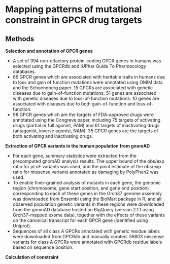 # Mapping patterns of mutational constraint in GPCR drug targets
## Methods
**Selection and annotation of GPCR genes**

* A set of 394 non-olfactory protein-coding GPCR genes in humans was selected using the GPCRdb and IUPhar Guide To Pharmacology databases. 
* 66 GPCR genes which are associated with heritable traits in humans due to loss and gain of function mutations were annotated using OMIM data and the Schoeneberg paper. 15 GPCRs are associated with genetic diseases due to gain-of-function mutations; 51 genes are associated with genetic diseases due to loss-of-function mutations. 10 genes are associated with diseases due to both gain-of-function and loss-of-function.
* 98 GPCR genes which are the targets of FDA-approved drugs were annotated using the Congreve paper, including 75 targets of activating drugs (partial or full agonist, PAM) and 61 targets of inactivating drugs (antagonist, inverse agonist, NAM). 35 GPCR genes are the targets of both activating and inactivating drugs.

**Extraction of GPCR variants in the human population from gnomAD**

* For each gene, summary statistics were extracted from the precomputed gnomAD analysis results. The upper bound of the obs/exp ratio for pLoF variants was used, and the point estimate of the obs/exp ratio for missense variants annotated as damaging by PolyPhen2 was used.
* To enable finer-grained analysis of mutants in each gene, the genomic region (chromosome, gene start position, and gene end position) corresponding to each of these genes in the Grch37 genome assembly was downloaded from Ensembl using the BioMart package in R, and all observed population genetic variants in these regions were downloaded from the gnomAD database hosted on BigQuery (version 2.1.1 using Grch37-mapped exome data), together with the effects of these variants on the canonical transcript for each GPCR gene (identified using Uniprot).
* Sequences of all class A GPCRs annotated with generic residue labels were downloaded from GPCRdb and manually curated. 58803 missense variants for class A GPCRs were annotated with GPCRdb residue labels based on sequence position.

**Calculation of constraint**
